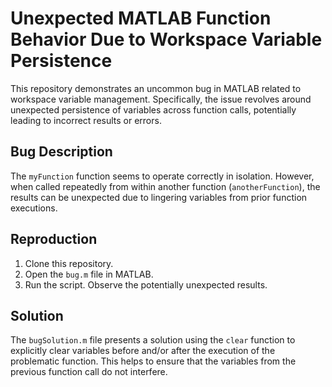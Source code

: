 # Unexpected MATLAB Function Behavior Due to Workspace Variable Persistence

This repository demonstrates an uncommon bug in MATLAB related to workspace variable management.  Specifically, the issue revolves around unexpected persistence of variables across function calls, potentially leading to incorrect results or errors.

## Bug Description

The `myFunction` function seems to operate correctly in isolation. However, when called repeatedly from within another function (`anotherFunction`), the results can be unexpected due to lingering variables from prior function executions.

## Reproduction

1. Clone this repository.
2. Open the `bug.m` file in MATLAB.
3. Run the script. Observe the potentially unexpected results.

## Solution

The `bugSolution.m` file presents a solution using the `clear` function to explicitly clear variables before and/or after the execution of the problematic function. This helps to ensure that the variables from the previous function call do not interfere.